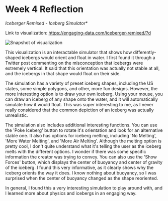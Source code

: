 # Week 4 Reflection

*Iceberger Remixed - Iceberg Simulator**

Link to visualization: https://engaging-data.com/iceberger-remixed/?d

![Snapshot of visualization](https://images-wixmp-ed30a86b8c4ca887773594c2.wixmp.com/f/c936244b-b7a4-4ffd-ad31-cec38f306055/def0mwc-b6c10032-f0b8-45f0-8347-955dd5b1562e.png/v1/fill/w_1051,h_760,q_70,strp/capture_by_umitoka_def0mwc-pre.jpg?token=eyJ0eXAiOiJKV1QiLCJhbGciOiJIUzI1NiJ9.eyJzdWIiOiJ1cm46YXBwOiIsImlzcyI6InVybjphcHA6Iiwib2JqIjpbW3siaGVpZ2h0IjoiPD04MjUiLCJwYXRoIjoiXC9mXC9jOTM2MjQ0Yi1iN2E0LTRmZmQtYWQzMS1jZWMzOGYzMDYwNTVcL2RlZjBtd2MtYjZjMTAwMzItZjBiOC00NWYwLTgzNDctOTU1ZGQ1YjE1NjJlLnBuZyIsIndpZHRoIjoiPD0xMTQxIn1dXSwiYXVkIjpbInVybjpzZXJ2aWNlOmltYWdlLm9wZXJhdGlvbnMiXX0.VTsSL7pjRgCaKmY2KAbsAEkl8XGDL_0Doad-Ve04hsU)

This visualization is an interactable simulator that shows how differently-shaped icebergs would orient and float in water. I first found it through a Twitter post commenting on the misconception that icebergs were extremely vertical. It said that this orientation was actually not stable at all, and the icebergs in that shape would float on their side. 

The simulation has a variety of preset iceberg shapes, including the US states, some simple polygons, and other, more fun designs. However, the more interesting option is to draw your own iceberg. Using your mouse, you can draw an iceberg of any shape onto the water, and it will automatically simulate how it would float. This was super interesting to me, as I never really considered that the common depiction of an iceberg was actually unrealistic. 

The simulation also includes additional interesting functions. You can use the 'Poke Iceberg' button to rotate it's orientation and look for an alternative stable one. It also has options for iceberg melting, including 'No Melting', 'More Water Melting', and 'More Air Melting'. Although the melting option is pretty cool, I don't quite understand what it's telling the user as the iceberg melts with the different options. I wonder if there was some specific information the creator was trying to convey. You can also use the 'Show Forces' button, which displays the center of buoyancy and center of gravity of the iceberg. I found this very informative, as it clearly shows why the iceberg orients the way it does. I know nothing about buoyancy, so I was surprised when the center of buoyancy changed as the shape reoriented.

In general, I found this a very interesting simulation to play around with, and I learned more about physics and icebergs in an engaging way. 
